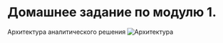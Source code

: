 # Домашнее задание по модулю 1.
Архитектура аналитического решения
![Архитектура](https://user-images.githubusercontent.com/104787605/166459727-f0296c29-d715-4b4d-889a-321d7906d248.png)
